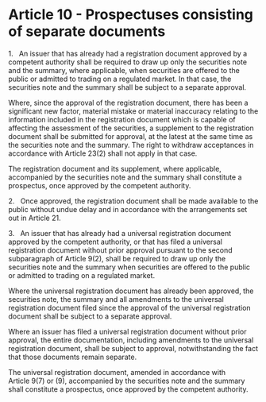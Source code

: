 # Article 10 - Prospectuses consisting of separate documents


1.   An issuer that has already had a registration document approved by a competent authority shall be required to draw up only the securities note and the summary, where applicable, when securities are offered to the public or admitted to trading on a regulated market. In that case, the securities note and the summary shall be subject to a separate approval.

Where, since the approval of the registration document, there has been a significant new factor, material mistake or material inaccuracy relating to the information included in the registration document which is capable of affecting the assessment of the securities, a supplement to the registration document shall be submitted for approval, at the latest at the same time as the securities note and the summary. The right to withdraw acceptances in accordance with Article 23(2) shall not apply in that case.

The registration document and its supplement, where applicable, accompanied by the securities note and the summary shall constitute a prospectus, once approved by the competent authority.

2.   Once approved, the registration document shall be made available to the public without undue delay and in accordance with the arrangements set out in Article 21.

3.   An issuer that has already had a universal registration document approved by the competent authority, or that has filed a universal registration document without prior approval pursuant to the second subparagraph of Article 9(2), shall be required to draw up only the securities note and the summary when securities are offered to the public or admitted to trading on a regulated market.

Where the universal registration document has already been approved, the securities note, the summary and all amendments to the universal registration document filed since the approval of the universal registration document shall be subject to a separate approval.

Where an issuer has filed a universal registration document without prior approval, the entire documentation, including amendments to the universal registration document, shall be subject to approval, notwithstanding the fact that those documents remain separate.

The universal registration document, amended in accordance with Article 9(7) or (9), accompanied by the securities note and the summary shall constitute a prospectus, once approved by the competent authority.
